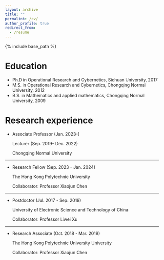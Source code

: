 ```yaml
---
layout: archive
title: ""
permalink: /cv/
author_profile: true
redirect_from:
  - /resume
---
```


{% include base_path %}

Education
======
* Ph.D in Operational Research and Cybernetics, Sichuan University, 2017
* M.S. in Operational Research and Cybernetics, Chongqing Normal University, 2012
* B.S. in Mathematics and applied mathematics, Chongqing Normal University, 2009

Research experience
======
* Associate Professor (Jan. 2023-)
  
  Lecturer (Sep. 2019- Dec. 2022)
  
  Chongqing Normal University 

---

* Research Fellow (Sep. 2023 - Jan. 2024)
  
  The Hong Kong Polytechnic University
  
  Collaborator: Professor Xiaojun Chen

---

* Postdoctor (Jul. 2017 - Sep. 2019)
   
  University of Electronic Science and Technology of China
  
  Collaborator: Professor Liwei Xu
  
---

* Research Associate (Oct. 2018 - Mar. 2019)
  
  The Hong Kong Polytechnic University University
  
  Collaborator: Professor Xiaojun Chen 

